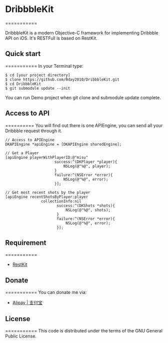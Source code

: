 # DribbbleKit
===========

DribbbleKit is a modern Objective-C framework for implementing Dribbble API on iOS. It's RESTFull is based on RestKit.

## Quick start
===========
In your Terminal type:
```
$ cd [your project directory]
$ clone https://github.com/0day2010/DribbbleKit.git
$ cd DribbbleKit
$ git submodule update --init
```

You can run Demo project when git clone and submodule update complete.

## Access to API
==========
You will find out there is one APIEngine, you can send all your Dribbble request through it.
```
// Access to APIEngine
DKAPIEngine *apiEngine = [DKAPIEngine sharedEngine];
```
```
// Get a Player
[apiEngine playerWithPlayerID:@"misu"
                      success:^(DKPlayer *player){
                          NSLog(@"%@", player);
                      }
                      failure:^(NSError *error){
                          NSLog(@"%@", error);
                      }];
```
```
// Get most recent shots by the player
[apiEngine recentShotsByPlayer:player
                collectionInfo:nil
                       success:^(DKShots *shots){
                           NSLog(@"%@", shots);
                       }
                       failure:^(NSError *error){
                           NSLog(@"%@", error);
                       }];

```

## Requirement
===========
* [RestKit](https://github.com/RestKit/RestKit)

## Donate
===========
You can donate me
via:
* [Alipay | 支付宝](https://me.alipay.com/0dayzh)

## License
===========
This code is distributed under the terms of the GNU General Public License.
